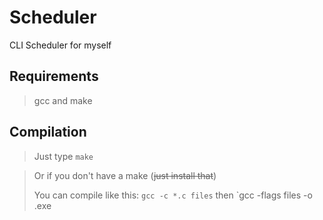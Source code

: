 # Scheduler
CLI Scheduler for myself


## Requirements 

> gcc and make


## Compilation

> Just type `make`

> Or if you don't have a make (~~just install that~~)
> 
> You can compile like this: `gcc -c *.c files` then `gcc -flags files -o <name>.exe
